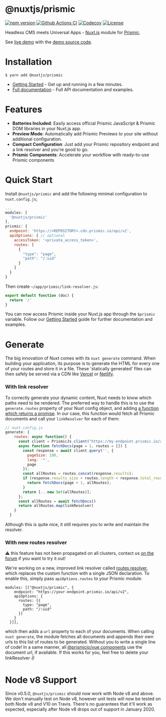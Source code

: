 # @nuxtjs/prismic

[![npm version][npm-version-src]][npm-version-href] [![Github Actions CI][github-actions-ci-src]][github-actions-ci-href] [![Codecov][codecov-src]][codecov-href] [![License][license-src]][license-href]


Headless CMS meets Universal Apps - [Nuxt.js](https://nuxtjs.org) module for [Prismic](https://prismic.io).

See [live demo](https://nuxt-prismic.surge.sh) with the [demo source code](https://github.com/Atinux/nuxt-prismic-showcase).

# Installation

```
$ yarn add @nuxtjs/prismic
```

* [Getting Started](https://prismic-nuxt.js.org/docs/getting-started) - Get up and running in a few minutes.
* [Full documentation](https://prismic-nuxt.js.org/) - Full API documentation and examples.

# Features

* __Batteries Included__: Easily access official Prismic JavaScript & Prismic DOM libraries in your Nuxt.js app.
* __Preview Mode__: Automatically add Prismic Previews to your site without additional configuration.
* __Compact Configuration__: Just add your Prismic repository endpoint and a link resolver and you're good to go.
* __Prismic Components__: Accelerate your workflow with ready-to-use Prismic components

# Quick Start

Install `@nuxtjs/prismic` and add the following minimal configuration to `nuxt.config.js`;

```javascript
...
modules: [
  '@nuxtjs/prismic'
],
prismic: {
  endpoint: 'https://<REPOSITORY>.cdn.prismic.io/api/v2',
  apiOptions: { // optional
    accessToken: '<private_access_token>',
    routes: [
      {
        "type": "page",
        "path": "/:uid"
      }
    ]
  }
}
```

Then create `~/app/prismic/link-resolver.js`:

```js
export default function (doc) {
  return '/'
}
```
You can now access Prismic inside your Nuxt.js app through the `$prismic` variable. Follow our [Getting Started](https://prismic-nuxt.js.org/docs/getting-started) guide for further documentation and examples.

# Generate

The big innovation of Nuxt comes with its `nuxt generate` command. When building your application, its purpose is to generate the HTML for every one of your routes and store it in a file. These 'statically generated' files can then safely be served via a CDN like [Vercel](vercel.com) or [Netlify](netlify.com).

### With link resolver

To correctly generate your dynamic content, Nuxt needs to know which paths need to be rendered. The preferred way to handle this is to use the `generate.routes` property of your Nuxt config object, and adding [a function which returns a promise](https://nuxtjs.org/api/configuration-generate/#function-which-returns-a-promise). In our case, this function would fetch all Prismic documents and call your `linkResolver` for each of them:

```javascript
// nuxt.config.js
generate: {
    routes: async function() {
      const client = PrismicJs.client("https://my-endpoint.prismic.io/api/v2")
      async function fetchDocs(page = 1, routes = []) {
        const response = await client.query('', {
          pageSize: 100,
          lang: '*',
          page
        });
        const allRoutes = routes.concat(response.results);
        if (response.results_size + routes.length < response.total_results_size) {
          return fetchDocs(page + 1, allRoutes);
        }
        return [...new Set(allRoutes)];
      };
      const allRoutes = await fetchDocs()
      return allRoutes.map(linkResolver)
    }
  }
````
Although this is quite nice, it still requires you to write and maintain the resolver.

### With new routes resolver

⚠️ this feature has not been propagated on all clusters, contact us [on the forum](http://community.prismic.io/) if you want to try it out!

We're working on a new, improved link resolver called [routes resolver](https://www.slicemachine.dev/documentation/link-resolver/), which replaces the custom function with a single JSON declaration. To enable this, simply pass `apiOptions.routes` to your Prismic module:

```javascrript
modules: [["@nuxtjs/prismic", {
    endpoint: "https://your-endpoint.prismic.io/api/v2",
    apiOptions: {
      routes: [{
        type: "page",
        path: "/:uid"
      }]
    }
  }]],
````
which then adds a `url` property to each of your documents. When calling `nuxt generate`, the module fetches all documents and appends their own urls to this list of routes to be generated. Without you to write a single line of code! In a same manner, all [@prismicio/vue components](https://github.com/prismicio/prismic-vue/) use the document url, if available. If this works for you, feel free to delete your linkResolver ✌️

# Node v8 Support

Since v0.5.0, `@nuxtjs/prismic` should now work with Node v8 and above. We don't manually test on Node v8, however unit tests will now be tested on both Node v8 and V10 on Travis. There's no guarantees that it'll work as expected, especially after Node v8 drops out of support in January 2020.

<!-- Badges -->
[npm-version-src]: https://img.shields.io/npm/v/@nuxtjs/prismic/latest.svg
[npm-version-href]: https://npmjs.com/package/@nuxtjs/prismic

[github-actions-ci-src]: https://github.com/nuxt-community/prismic-module/workflows/ci/badge.svg
[github-actions-ci-href]: https://github.com/nuxt-community/prismic-module/actions?query=workflow%3Aci

[codecov-src]: https://img.shields.io/codecov/c/github/nuxt-community/prismic-module.svg
[codecov-href]: https://codecov.io/gh/nuxt-community/prismic-module

[license-src]: https://img.shields.io/npm/l/@nuxtjs/prismic.svg
[license-href]: https://npmjs.com/package/@nuxtjs/prismic
